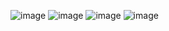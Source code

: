 ![image](https://user-images.githubusercontent.com/53431568/136394262-aee3cc50-c01a-4914-9ef1-b5822ef3245a.jpeg)
![image](https://user-images.githubusercontent.com/53431568/136394284-c4e77e53-6262-49da-b1cf-b1f3c34fc7e7.jpeg)
![image](https://user-images.githubusercontent.com/53431568/136394327-649287fd-46fd-4966-a24d-8ca13a87ada5.jpeg)
![image](https://user-images.githubusercontent.com/53431568/136394361-2e27eb0f-b02c-4966-8cfe-da20496df0ff.jpeg)
